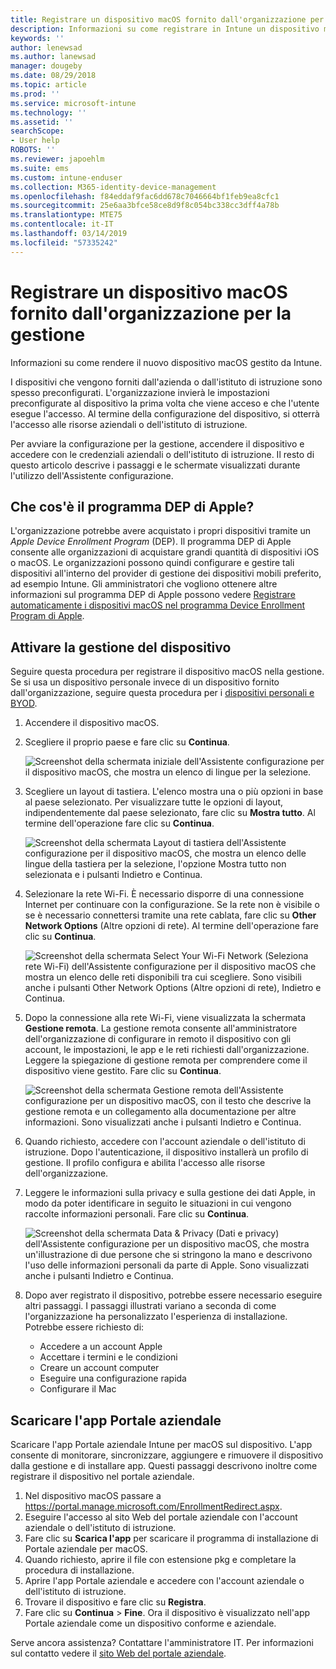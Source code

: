 ```yaml
---
title: Registrare un dispositivo macOS fornito dall'organizzazione per la gestione | Microsoft Docs
description: Informazioni su come registrare in Intune un dispositivo macOS acquistato e fornito dall'organizzazione.
keywords: ''
author: lenewsad
ms.author: lanewsad
manager: dougeby
ms.date: 08/29/2018
ms.topic: article
ms.prod: ''
ms.service: microsoft-intune
ms.technology: ''
ms.assetid: ''
searchScope:
- User help
ROBOTS: ''
ms.reviewer: japoehlm
ms.suite: ems
ms.custom: intune-enduser
ms.collection: M365-identity-device-management
ms.openlocfilehash: f84eddaf9fac6dd678c7046664bf1feb9ea8cfc1
ms.sourcegitcommit: 25e6aa3bfce58ce8d9f8c054bc338cc3dff4a78b
ms.translationtype: MTE75
ms.contentlocale: it-IT
ms.lasthandoff: 03/14/2019
ms.locfileid: "57335242"
---
```

# <a name="enroll-your-organization-provided-macos-device-in-management"></a>Registrare un dispositivo macOS fornito dall'organizzazione per la gestione

Informazioni su come rendere il nuovo dispositivo macOS gestito da Intune.  

I dispositivi che vengono forniti dall'azienda o dall'istituto di istruzione sono spesso preconfigurati. L'organizzazione invierà le impostazioni preconfigurate al dispositivo la prima volta che viene acceso e che l'utente esegue l'accesso. Al termine della configurazione del dispositivo, si otterrà l'accesso alle risorse aziendali o dell'istituto di istruzione. 

Per avviare la configurazione per la gestione, accendere il dispositivo e accedere con le credenziali aziendali o dell'istituto di istruzione. Il resto di questo articolo descrive i passaggi e le schermate visualizzati durante l'utilizzo dell'Assistente configurazione.   

## <a name="what-is-apple-dep"></a>Che cos'è il programma DEP di Apple?
L'organizzazione potrebbe avere acquistato i propri dispositivi tramite un *Apple Device Enrollment Program* (DEP). Il programma DEP di Apple consente alle organizzazioni di acquistare grandi quantità di dispositivi iOS o macOS. Le organizzazioni possono quindi configurare e gestire tali dispositivi all'interno del provider di gestione dei dispositivi mobili preferito, ad esempio Intune. Gli amministratori che vogliono ottenere altre informazioni sul programma DEP di Apple possono vedere [Registrare automaticamente i dispositivi macOS nel programma Device Enrollment Program di Apple](https://docs.microsoft.com/intune/device-enrollment-program-enroll-macos).  

## <a name="get-your-device-managed"></a>Attivare la gestione del dispositivo 
Seguire questa procedura per registrare il dispositivo macOS nella gestione. Se si usa un dispositivo personale invece di un dispositivo fornito dall'organizzazione, seguire questa procedura per i [dispositivi personali e BYOD](enroll-your-device-in-intune-macos-cp.md).  

1. Accendere il dispositivo macOS. 
2. Scegliere il proprio paese e fare clic su **Continua**.  

   ![Screenshot della schermata iniziale dell'Assistente configurazione per il dispositivo macOS, che mostra un elenco di lingue per la selezione.](./media/macos-dep-welcome-1808.png)   
3. Scegliere un layout di tastiera. L'elenco mostra una o più opzioni in base al paese selezionato. Per visualizzare tutte le opzioni di layout, indipendentemente dal paese selezionato, fare clic su **Mostra tutto**. Al termine dell'operazione fare clic su **Continua**.  

   ![Screenshot della schermata Layout di tastiera dell'Assistente configurazione per il dispositivo macOS, che mostra un elenco delle lingue della tastiera per la selezione, l'opzione Mostra tutto non selezionata e i pulsanti Indietro e Continua.](./media/macos-dep-keyboard-1808.png)  
4. Selezionare la rete Wi-Fi. È necessario disporre di una connessione Internet per continuare con la configurazione. Se la rete non è visibile o se è necessario connettersi tramite una rete cablata, fare clic su **Other Network Options** (Altre opzioni di rete). Al termine dell'operazione fare clic su **Continua**.  

   ![Screenshot della schermata Select Your Wi-Fi Network (Seleziona rete Wi-Fi) dell'Assistente configurazione per il dispositivo macOS che mostra un elenco delle reti disponibili tra cui scegliere. Sono visibili anche i pulsanti Other Network Options (Altre opzioni di rete), Indietro e Continua.](./media/macos-dep-wifi-1808.png)  
5. Dopo la connessione alla rete Wi-Fi, viene visualizzata la schermata **Gestione remota**. La gestione remota consente all'amministratore dell'organizzazione di configurare in remoto il dispositivo con gli account, le impostazioni, le app e le reti richiesti dall'organizzazione. Leggere la spiegazione di gestione remota per comprendere come il dispositivo viene gestito. Fare clic su **Continua**.  

   ![Screenshot della schermata Gestione remota dell'Assistente configurazione per un dispositivo macOS, con il testo che descrive la gestione remota e un collegamento alla documentazione per altre informazioni. Sono visualizzati anche i pulsanti Indietro e Continua.](./media/macos-dep-remote-management-1-1808.png)  
6. Quando richiesto, accedere con l'account aziendale o dell'istituto di istruzione. Dopo l'autenticazione, il dispositivo installerà un profilo di gestione. Il profilo configura e abilita l'accesso alle risorse dell'organizzazione.  
7. Leggere le informazioni sulla privacy e sulla gestione dei dati Apple, in modo da poter identificare in seguito le situazioni in cui vengono raccolte informazioni personali. Fare clic su **Continua**.  

   ![Screenshot della schermata Data & Privacy (Dati e privacy) dell'Assistente configurazione per un dispositivo macOS, che mostra un'illustrazione di due persone che si stringono la mano e descrivono l'uso delle informazioni personali da parte di Apple. Sono visualizzati anche i pulsanti Indietro e Continua.](./media/macos-dep-apple-data-privacy-1808.png)  
8. Dopo aver registrato il dispositivo, potrebbe essere necessario eseguire altri passaggi. I passaggi illustrati variano a seconda di come l'organizzazione ha personalizzato l'esperienza di installazione. Potrebbe essere richiesto di:
    * Accedere a un account Apple
    * Accettare i termini e le condizioni
    * Creare un account computer
    * Eseguire una configurazione rapida
    * Configurare il Mac  
## <a name="get-the-company-portal-app"></a>Scaricare l'app Portale aziendale      
Scaricare l'app Portale aziendale Intune per macOS sul dispositivo. L'app consente di monitorare, sincronizzare, aggiungere e rimuovere il dispositivo dalla gestione e di installare app. Questi passaggi descrivono inoltre come registrare il dispositivo nel portale aziendale.  
1. Nel dispositivo macOS passare a https://portal.manage.microsoft.com/EnrollmentRedirect.aspx.
2. Eseguire l'accesso al sito Web del portale aziendale con l'account aziendale o dell'istituto di istruzione. 
3. Fare clic su **Scarica l'app** per scaricare il programma di installazione di Portale aziendale per macOS.
4. Quando richiesto, aprire il file con estensione pkg e completare la procedura di installazione.
4. Aprire l'app Portale aziendale e accedere con l'account aziendale o dell'istituto di istruzione.
5. Trovare il dispositivo e fare clic su **Registra**.
6. Fare clic su **Continua** > **Fine**. Ora il dispositivo è visualizzato nell'app Portale aziendale come un dispositivo conforme e aziendale.

Serve ancora assistenza? Contattare l'amministratore IT. Per informazioni sul contatto vedere il [sito Web del portale aziendale](https://go.microsoft.com/fwlink/?linkid=2010980).
